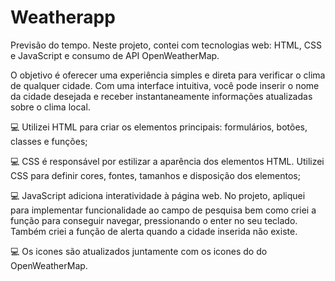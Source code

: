 # Weatherapp
Previsão do tempo. Neste projeto, contei com tecnologias web: HTML, CSS e JavaScript e consumo de API OpenWeatherMap.

O objetivo é oferecer uma experiência simples e direta para verificar o clima de qualquer cidade. Com uma interface intuitiva, você pode inserir o nome da cidade desejada e receber instantaneamente informações atualizadas sobre o clima local.

💻 Utilizei HTML para criar os elementos principais: formulários, botões, classes e funções;

💻 CSS é responsável por estilizar a aparência dos elementos HTML. Utilizei CSS para definir cores, fontes, tamanhos e disposição dos elementos;

💻 JavaScript adiciona interatividade à página web. No projeto, apliquei para implementar funcionalidade ao campo de pesquisa bem como criei a função para conseguir navegar, pressionando o enter no seu teclado. Também criei a função de alerta quando a cidade inserida não existe.

💻 Os icones são atualizados juntamente com os icones do do OpenWeatherMap.


